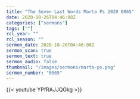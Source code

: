 ```yaml
---
title: "The Seven Last Words Marta Ps 2020 0065"
date: 2020-10-26T04:46:08Z
categories: ["sermons"]
tags: [""]
rcl_year: ""
rcl_season: ""
sermon_date: 2020-10-26T04:46:08Z
sermon_scan: true
sermon_text: true
sermon_audio: false
thumbnail: "/images/sermons/marta-ps.png"
sermon_number: "0065"
---
```


<!--more-->

{{< youtube YPfRAJJQGkg >}}
